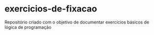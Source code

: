 # exercicios-de-fixacao
Repositório criado com o objetivo de documentar exercícios básicos de lógica de programação
